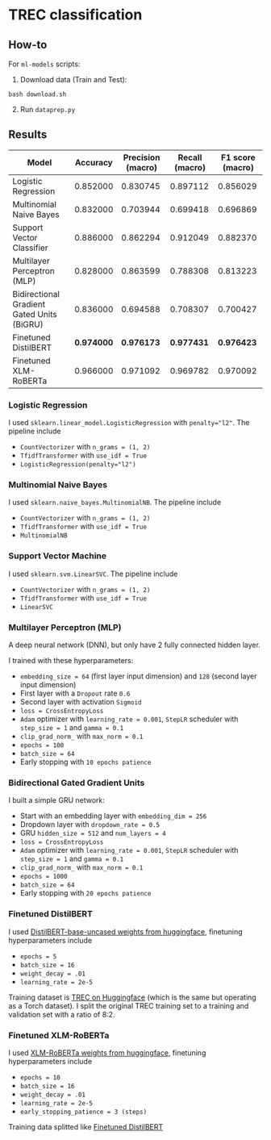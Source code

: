 # TREC classification

## How-to
For `ml-models` scripts:

1. Download data (Train and Test):
```
bash download.sh
```

2. Run `dataprep.py`

## Results

| Model                                      | Accuracy     | Precision (macro) | Recall (macro) | F1 score (macro) |
| ------------------------------------------ | ------------ | ----------------- | -------------- | ---------------- |
| Logistic Regression                        | 0.852000     | 0.830745          | 0.897112       | 0.856029         |
| Multinomial Naive Bayes                    | 0.832000     | 0.703944          | 0.699418       | 0.696869         |
| Support Vector Classifier                  | 0.886000     | 0.862294          | 0.912049       | 0.882370         |
| Multilayer Perceptron (MLP)                | 0.828000     | 0.863599          | 0.788308       | 0.813223         |
| Bidirectional Gradient Gated Units (BiGRU) | 0.836000     | 0.694588          | 0.708307       | 0.700427         |
| Finetuned DistilBERT                       | **0.974000** | **0.976173**      | **0.977431**   | **0.976423**     |
| Finetuned XLM-RoBERTa                      | 0.966000     | 0.971092          | 0.969782       | 0.970092         |

### Logistic Regression
I used `sklearn.linear_model.LogisticRegression` with `penalty="l2"`. The pipeline include
- `CountVectorizer` with `n_grams = (1, 2)`
- `TfidfTransformer` with `use_idf = True`
- `LogisticRegression(penalty="l2")`

### Multinomial Naive Bayes
I used `sklearn.naive_bayes.MultinomialNB`. The pipeline include
- `CountVectorizer` with `n_grams = (1, 2)`
- `TfidfTransformer` with `use_idf = True`
- `MultinomialNB`

### Support Vector Machine
I used `sklearn.svm.LinearSVC`. The pipeline include
- `CountVectorizer` with `n_grams = (1, 2)`
- `TfidfTransformer` with `use_idf = True`
- `LinearSVC`

### Multilayer Perceptron (MLP)
A deep neural network (DNN), but only have 2 fully connected hidden layer.

I trained with these hyperparameters:
- `embedding_size = 64` (first layer input dimension) and `128` (second layer input dimension)
- First layer with a `Dropout` rate `0.6`
- Second layer with activation `Sigmoid`
- `loss = CrossEntropyLoss`
- `Adam` optimizer with `learning_rate = 0.001`, `StepLR` scheduler with `step_size = 1` and `gamma = 0.1`
- `clip_grad_norm_` with `max_norm = 0.1`
- `epochs = 100`
- `batch_size = 64`
- Early stopping with `10 epochs patience`

### Bidirectional Gated Gradient Units
I built a simple GRU network:
- Start with an embedding layer with `embedding_dim = 256`
- Dropdown layer with `dropdown_rate = 0.5`
- GRU `hidden_size = 512` and `num_layers = 4`
- `loss = CrossEntropyLoss`
- `Adam` optimizer with `learning_rate = 0.001`, `StepLR` scheduler with `step_size = 1` and `gamma = 0.1`
- `clip_grad_norm_` with `max_norm = 0.1`
- `epochs = 1000`
- `batch_size = 64`
- Early stopping with `20 epochs patience`

### Finetuned DistilBERT
I used [DistilBERT-base-uncased weights from huggingface](https://huggingface.co/distilbert-base-uncased), finetuning hyperparameters include
- `epochs = 5`
- `batch_size = 16`
- `weight_decay = .01`
- `learning_rate = 2e-5`

Training dataset is [TREC on Huggingface](https://huggingface.co/datasets/trec) (which is the same but operating as a Torch dataset). I split the original TREC training set to a training and validation set with a ratio of 8:2.

### Finetuned XLM-RoBERTa
I used [XLM-RoBERTa weights from huggingface](https://huggingface.co/xlm-roberta-base), finetuning hyperparameters include
- `epochs = 10`
- `batch_size = 16`
- `weight_decay = .01`
- `learning_rate = 2e-5`
- `early_stopping_patience = 3 (steps)`

Training data splitted like [Finetuned DistilBERT](#finetuned-distilbert)